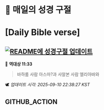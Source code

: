 # 🙏 매일의 성경 구절
# [Daily Bible verse]
## [![README에 성경구절 업데이트](https://github.com/DONGSUKA/first_test/actions/workflows/update-readme-bible.yml/badge.svg)](https://github.com/DONGSUKA/first_test/actions/workflows/update-readme-bible.yml)
<!-- START_BIBLE_VERSE -->
📖 **역대상 11:33**
> 바하룸 사람 아스마?과 사알본 사람 엘리아바와

🕊️ _업데이트 시각: 2025-09-10 22:38:27 KST_
  <!-- END_BIBLE_VERSE -->
## GITHUB_ACTION
